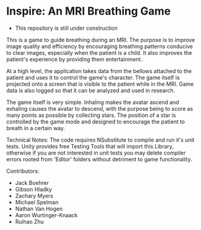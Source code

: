 # Inspire: An MRI Breathing Game
- This repository is still under construction

This is a game to guide breathing during an MRI. The purpose is to improve image quality and efficiency by encouraging breathing patterns conducive to clear images, especially when the patient is a child. It also improves the patient's experience by providing them entertainment.

At a high level, the application takes data from the bellows attached to the patient and uses it to control the game's character.  The game itself is projected onto a screen that is visible to the patient while in the MRI. Game data is also logged so that it can be analyzed and used in research.

The game itself is very simple.  Inhaling makes the avatar ascend and exhaling causes the avatar to descend, with the purpose being to score as many points as possible by collecting stars. The position of a star is controlled by the game mode and designed to encourage the patient to breath in a certain way.

Technical Notes:
The code requires NSubstitute to compile and run it's unit tests. Unity provides free Testing Tools that will import this Library, otherwise if you are not interested in unit tests you may delete compiler errors rooted from 'Editor' folders without detriment to game functionality.

Contributors:
- Jack Boehrer
- Gibson Hladky
- Zachary Myers
- Michael Spelman
- Nathan Van Hogen
- Aaron Wurtinger-Knaack
- Ruihao Zhu
